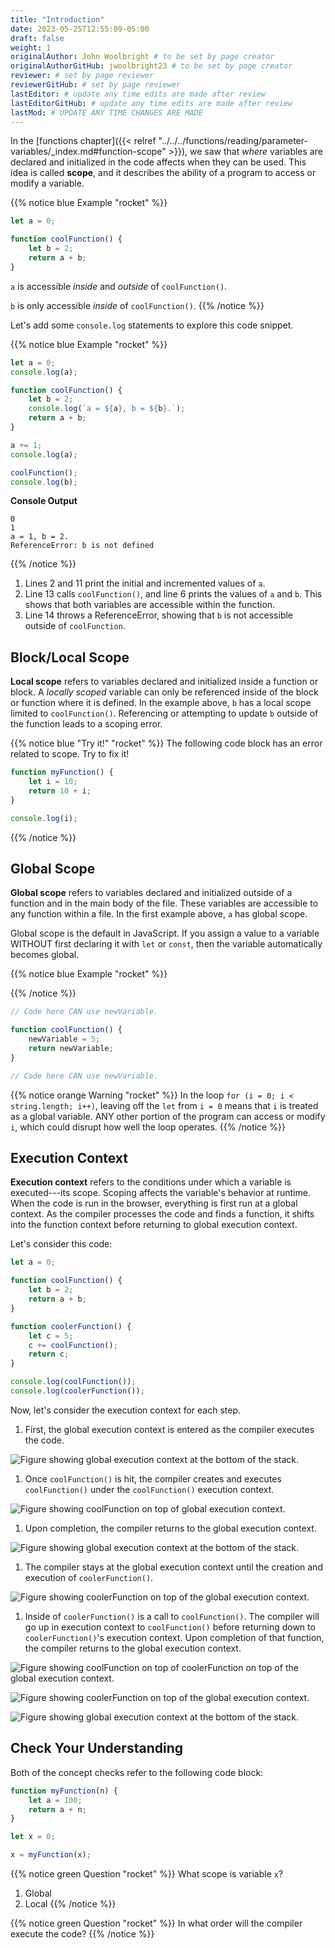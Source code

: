 ```yaml
---
title: "Introduction"
date: 2023-05-25T12:55:09-05:00
draft: false
weight: 1
originalAuthor: John Woolbright # to be set by page creator
originalAuthorGitHub: jwoolbright23 # to be set by page creator
reviewer: # set by page reviewer
reviewerGitHub: # set by page reviewer
lastEditor: # update any time edits are made after review
lastEditorGitHub: # update any time edits are made after review
lastMod: # UPDATE ANY TIME CHANGES ARE MADE
---
```


In the [functions chapter]({{< relref "../../../functions/reading/parameter-variables/_index.md#function-scope" >}}), we saw that *where* variables
are declared and initialized in the code affects when they can be used. This
idea is called **scope**, and it describes the ability of a program to access
or modify a variable.

{{% notice blue Example "rocket" %}}
```javascript
let a = 0;

function coolFunction() {
    let b = 2;
    return a + b;
}
```

`a` is accessible *inside* and *outside* of `coolFunction()`.

`b` is only accessible *inside* of `coolFunction()`.
{{% /notice %}}

Let's add some `console.log` statements to explore this code snippet.

{{% notice blue Example "rocket" %}}
```javascript
let a = 0;
console.log(a);

function coolFunction() {
    let b = 2;
    console.log(`a = ${a}, b = ${b}.`);
    return a + b;
}

a += 1;
console.log(a);

coolFunction();
console.log(b);
```

**Console Output**

```console
0
1
a = 1, b = 2.
ReferenceError: b is not defined
```
{{% /notice %}}

1. Lines 2 and 11 print the initial and incremented values of `a`.
1. Line 13 calls `coolFunction()`, and line 6 prints the values of `a` and `b`. This shows that both variables are accessible within the function.
1. Line 14 throws a ReferenceError, showing that `b` is not accessible outside of `coolFunction`.

## Block/Local Scope

**Local scope** refers to variables declared and initialized inside a function
or block. A *locally scoped* variable can only be referenced inside of the
block or function where it is defined. In the example above, `b` has a local
scope limited to `coolFunction()`. Referencing or attempting to update  `b`
outside of the function leads to a scoping error.

{{% notice blue "Try it!" "rocket" %}}
The following code block has an error related to scope. Try to fix it!

```javascript
function myFunction() {
    let i = 10;
    return 10 + i;
}

console.log(i);
```
{{% /notice %}}

## Global Scope

**Global scope** refers to variables declared and initialized outside of a
function and in the main body of the file. These variables are accessible to
any function within a file. In the first example above, `a` has global scope.

Global scope is the default in JavaScript. If you assign a value to a variable
WITHOUT first declaring it with `let` or `const`, then the variable
automatically becomes global.

{{% notice blue Example "rocket" %}}

{{% /notice %}}

```javascript
// Code here CAN use newVariable.

function coolFunction() {
    newVariable = 5;
    return newVariable;
}

// Code here CAN use newVariable.
```

{{% notice orange Warning "rocket" %}}
In the loop `for (i = 0; i < string.length; i++)`, leaving off the `let` from `i = 0` means that `i` is treated as a global variable. ANY other portion of the program can access or modify `i`, which could
disrupt how well the loop operates.
{{% /notice %}}

## Execution Context

**Execution context** refers to the conditions under which a variable is
executed---its scope. Scoping affects the variable's behavior at runtime.
When the code is run in the browser, everything is first run at a global
context. As the compiler processes the code and finds a function, it shifts
into the function context before returning to global execution context.

Let's consider this code:

```javascript
let a = 0;

function coolFunction() {
    let b = 2;
    return a + b;
}

function coolerFunction() {
    let c = 5;
    c += coolFunction();
    return c;
}

console.log(coolFunction());
console.log(coolerFunction());
```

Now, let's consider the execution context for each step.

1. First, the global execution context is entered as the compiler executes the code.


![Figure showing global execution context at the bottom of the stack.](pictures/globalexecutioncontext.png?classes=border)

1. Once `coolFunction()` is hit, the compiler creates and executes `coolFunction()` under the `coolFunction()` execution context.

![Figure showing coolFunction on top of global execution context.](pictures/coolFunction.png?classes=border)

1. Upon completion, the compiler returns to the global execution context.

![Figure showing global execution context at the bottom of the stack.](pictures/globalexecutioncontext.png?classes=border)

1. The compiler stays at the global execution context until the creation and execution of `coolerFunction()`.

![Figure showing coolerFunction on top of the global execution context.](pictures/coolerFunction.png?classes=border)

1. Inside of `coolerFunction()` is a call to `coolFunction()`. The compiler will go up in execution context to `coolFunction()` before returning down to `coolerFunction()`'s execution context. Upon completion of that function, the compiler returns to the global execution context.

![Figure showing coolFunction on top of coolerFunction on top of the global execution context.](pictures/coolandcoolerFunction.png?classes=border)

![Figure showing coolerFunction on top of the global execution context.](pictures/coolerFunction.png?classes=border)

![Figure showing global execution context at the bottom of the stack.](pictures/globalexecutioncontext.png?classes=border)

## Check Your Understanding

Both of the concept checks refer to the following code block:

```javascript
function myFunction(n) {
    let a = 100;
    return a + n;
}

let x = 0;

x = myFunction(x);
```

{{% notice green Question "rocket" %}}
What scope is variable `x`?

1. Global
1. Local
{{% /notice %}}

{{% notice green Question "rocket" %}}
In what order will the compiler execute the code?
{{% /notice %}}